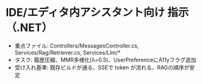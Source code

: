 # IDE/エディタ内アシスタント向け 指示（.NET）
- 重点ファイル: Controllers/MessagesController.cs, Services/Rag/Retriever.cs, Services/Llm/*
- タスク: 履歴圧縮、MMR多様化(λ=0.5)、UserPreferenceにA11yフラグ追加
- 受け入れ基準: 既存ビルドが通る、SSEで token が流れる、RAGの順序が安定
